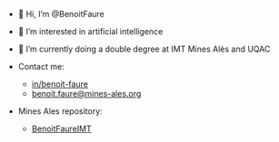 - 👋 Hi, I’m @BenoitFaure
- 👀 I’m interested in artificial intelligence
- 🌱 I’m currently doing a double degree at IMT Mines Alès and UQAC

- Contact me:
    - [in/benoit-faure](www.linkedin.com/in/benoit-faure/)
    - [benoit.faure@mines-ales.org](mailto:benoit.faure@mines-ales.org)

- Mines Ales repository:
    - [BenoitFaureIMT](https://www.github.com/BenoitFaureIMT)

